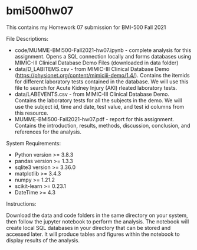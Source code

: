 # bmi500hw07
This contains my Homework 07 submission for BMI-500 Fall 2021

File Descriptions:
- code/MUMME-BMI500-Fall2021-hw07.ipynb - complete analysis for this assignment. Opens a SQL connection locally and forms databases using MIMIC-III Clinical Database Demo Files (downloaded in data folder)
- data/D_LABITEMS.csv - from MIMIC-III Clinical Database Demo (https://physionet.org/content/mimiciii-demo/1.4/). Contains the itemids for different laboratory tests contained in the database. We will use this file to search for Acute Kidney Injury (AKI) rleated laboratory tests.
- data/LABEVENTS.csv - from MIMIC-III Clinical Database Demo. Contains the laboratory tests for all the subjects in the demo. We will use the subject id, time and date, test value, and test id columns from this resource.
- MUMME-BMI500-Fall2021-hw07.pdf - report for this assignment. Contains the introduction, results, methods, discussion, conclusion, and references for the analysis.

System Requirements:
- Python version >= 3.8.3
- pandas version >= 1.3.3
- sqlite3 version >= 3.36.0
- matplotlib >= 3.4.3
- numpy >= 1.21.2
- scikit-learn >= 0.23.1
- DateTime >= 4.3

Instructions:

Download the data and code folders in the same directory on your system, then follow the jupyter notebook to perform the analysis. The notebook will create local SQL databases in your directory that can be stored and accessed later. It will produce tables and figures within the notebook to display results of the analysis.

